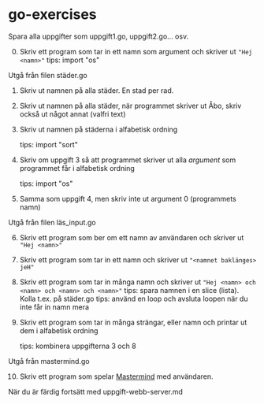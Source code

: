 # go-exercises

Spara alla uppgifter som uppgift1.go, uppgift2.go... osv.

0. Skriv ett program som tar in ett namn som argument och skriver ut ```"Hej <namn>"```
   tips: import "os"
  
Utgå från filen städer.go

1. Skriv ut namnen på alla städer. En stad per rad.
2. Skriv ut namnen på alla städer, när programmet skriver ut Åbo, skriv också ut något annat (valfri text)
3. Skriv ut namnen på städerna i alfabetisk ordning

   tips: import "sort"

4. Skriv om uppgift 3 så att programmet skriver ut alla _argument_ som programmet får i alfabetisk ordning

   tips: import "os"

5. Samma som uppgift 4, men skriv inte ut argument 0 (programmets namn)

Utgå från filen läs_input.go

6. Skriv ett program som ber om ett namn av användaren och skriver ut ```"Hej <namn>"```
7. Skriv ett program som tar in ett namn och skriver ut ```"<namnet baklänges> jeH"```
8. Skriv ett program som tar in många namn och skriver ut ```"Hej <namn> och <namn> och <namn> och <namn>"```
   tips: spara namnen i en slice (lista). Kolla t.ex. på städer.go
   tips: använd en loop och avsluta loopen när du inte får in namn mera

9. Skriv ett program som tar in många strängar, eller namn och printar ut dem i alfabetisk ordning

   tips: kombinera uppgifterna 3 och 8

Utgå från mastermind.go

10. Skriv ett program som spelar [Mastermind](https://en.wikipedia.org/wiki/Mastermind_(board_game)) med användaren.

När du är färdig fortsätt med uppgift-webb-server.md
